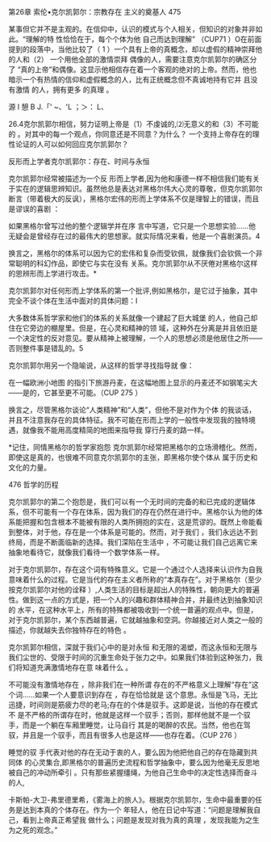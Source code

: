 第26章 索伦•克尔凯郭尔：宗教存在 主义的奠基人 475

某事但它并不是主观的。在信仰中，认识的模式与个人相关，但知识的对象并非如此。“理解的特 性恰恰在于，每个个体为他 自己而达到理解” （CUP71 ）O在前面提到的段落中，当他比较了（ 1 ）一个具有上帝的真概念，却以虚假的精神崇拜他的人和（2） 一个用他全部的激情崇拜 偶像的人，需要注意克尔凯郭尔的确区分了 “真的上帝”和偶像。这显示他相信存在着一个客观的绝对的上帝。然而，他也暗示一个有热情的信仰和虚假概念的人，比有正统概念但不真诚地持有它并 且没有激情 的人，拥有更多 的真理 。

源 I 憩 B J.「' ~、'L ；＞： L、

26.4克尔凯郭尔相信，努力证明上帝是（1）不虔诚的,⑵无意义的和（3）不可能的 。对其中的每一个观点，你同意还是不同意？为什么？ 一个支持上帝存在的理性论证的人可以如何回应克尔凯郭尔？

反形而上学者克尔凯郭尔：存在、时间与永恒

克尔凯郭尔经常被描述为一个反 形而上学者,因为他和康德一样不相信我们能有关于实在的逻辑思辨知识。虽然他总是表达对黑格尔伟大心灵的尊敬，但克尔凯郭尔断言（带着极大的反讽），黑格尔宏伟的形而上学体系不仅是理智上的错误，而且是谬误的喜剧 ：

如果黑格尔曾写过他的整个逻辑学并在序 言中写道，它只是一个思想实验……他无疑会是曾经存在过的最伟大的思想家。就实际情况来看，他是一个喜剧演员。4

换言之，黑格尔的体系可以因为它的宏伟和复杂而受钦佩，就像我们会钦佩一个非常聪明的科幻作品，即使它与实在没有 关系。克尔凯郭尔从不厌倦对黑格尔这样的思辨形而上学进行攻击。*

克尔凯郭尔对任何形而上学体系的第一个批评,例如黑格尔，是它过于抽象，其中完全不谈个体在生活中面对的具体问题：I

大多数体系哲学家和他们的体系的关系就像一个建起了巨大城堡 的人，他自己却住在它旁边的棚屋里。但是，在心灵和精神的领 域，这种外在分离是并且依旧是一个决定性的反对意见。要从精神上被理解，一个人的思想必须是他居住之所——否则整件事是错乱的。5

克尔凯郭尔用另一个隐喻说，从这样的哲学寻找指导就 像：

在一幅欧洲小地图 的指引下旅游丹麦，在这幅地图上显示的丹麦还不如钢笔尖大——是的，它甚至更不可能。（CUP 275 ）

换言之，尽管黑格尔谈论“人类精神”和“人类”，但他不是对作为个体 的我谈话，并且不注意我存在的具体特征。我不可能在形而上学的一般性中发现我的独特境遇，就像我不能用高度精简的地图来指导我 穿行丹麦的路一样。

*记住，同情黑格尔的哲学家抱怨 克尔凯郭尔经常把黑格尔的立场滑稽化。然而，即使这是真的，也很难不同意克尔凯郭尔的主张，即黑格尔使个体从 属于历史和 文化的力量。

476 哲学的历程

克尔凯郭尔的第二个抱怨是，我们可以有一个无时间的完备的和已完成的逻辑体系，但不可能有一个存在体系，因为我们的存在仍然在进行中。黑格尔认为他的体系能把握和包含根本不能被有限的人类所拥抱的实在，这是荒谬的。既然上帝能看到整体，对于他，存在是一个体系是可能的。然而，对于我们 ，我们永远达不到终局，而是不断面临新的选择。我们深陷在生活中 ，不可能让我们自己远离它来抽象地看待它，就像我们看待一个数学体系一样。

对于克尔凯郭尔，存在这个词有特殊意义。它是一个通过个人选择来认识作为自我意味着什么的过程。它是当代的存在主义者所称的“本真存在”。对于黑格尔（至少按克尔凯郭尔对他的诠释 ）,人类生活的目标是超出人的特殊性，朝向更大的普遍性。做到这一点的方式是，把一个人的兴趣和群体精神合并，并最终达到抽象知识的 水平，在这种水平上，所有的特殊都被吸收到一个统一普遍的观点中。但是，对于克尔凯郭尔，某个东西越普遍，它就越抽象和空洞。你越接近对人类之一般的描述，你就越失去你独特存在的特色 。

克尔凯郭尔相信，深就于我们心中的是对永恒 和无限的渴塑，而这永恒和无限与我们尘世的、受限于时间的沉重生命处于张力之中。如果我们体验到这种张力，我们将知道充满激情地存在意 味着什么 。

不可能没有激情地存在 ，除非我们在一种所谓 存在的不严格意义上理解“存在”这个词……如果一个人要意识到存在 ，存在恰恰就是 这个意思。永恒是飞马，无比迅捷，时间则是筋疲力尽的老马;存在的个体是驭手。这即是说，当他的存在模式 不 是不严格的所谓存在时，他就是这样一个驭手；否则，那样他就不是一个驭手，而是一个躺在车厢里睡觉，让马自行 其是的喝醉的农民。当然，他也在驾驭，并且是一个驭手，而且有很多人也是这样——也存在着。（CUP  276 ）

睡觉的驭 手代表对他的存在无动于衷的人，要么因为他把他自己的存在隐藏到共同体 的心灵集合,即黑格尔的普遍历史流程和哲学抽象中，要么因为他毫无反思地被自己的冲动所牵引 。只有那些紧握缰绳，为他自己生命中的决定性选择而奋斗的人,

卡斯帕-大卫-弗里德里希，《雾海上的旅人》。根据克尔凯郭尔，生命中最重要的任务是达到本真的个体存在。作为一个 年轻人，他在日记中写道：“问题是理解我自己，看到上帝真正希望我 做什么；问题是发现对我为真的真理 ，发现我能为之生为之死的观念。”

